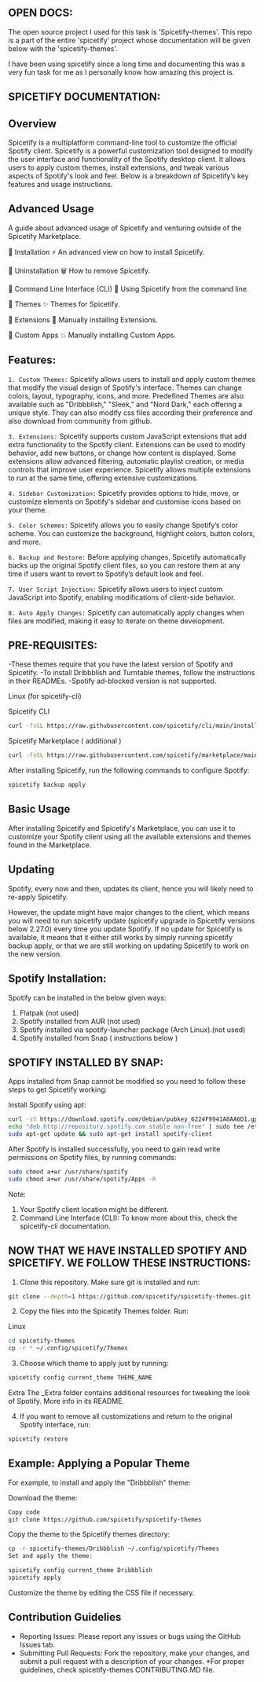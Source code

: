 ## OPEN DOCS:
The open source project I used for this task is 'Spicetify-themes'.
This repo is a part of the entire 'spicetify' project whose documentation will be given below with the 'spicetify-themes'.

I have been using spicetify since a long time and documenting this was a very fun task for me as I personally know how amazing this project is.

## SPICETIFY DOCUMENTATION:

## Overview

Spicetify is a multiplatform command-line tool to customize the official Spotify client. Spicetify is a powerful customization tool designed to modify the user interface and functionality of the Spotify desktop client. It allows users to apply custom themes, install extensions, and tweak various aspects of Spotify's look and feel. Below is a breakdown of Spicetify’s key features and usage instructions.

## Advanced Usage
A guide about advanced usage of Spicetify and venturing outside of the Spicetify Marketplace.

📄️ Installation
⚡ An advanced view on how to install Spicetify.

📄️ Uninstallation
🗑 How to remove Spicetify.

📄️ Command Line Interface (CLI)
👾 Using Spicetify from the command line.

📄️ Themes
✨ Themes for Spicetify.

📄️ Extensions
🧩 Manually installing Extensions.

📄️ Custom Apps
💥 Manually installing Custom Apps.


## Features: 

```1. Custom Themes:``` Spicetify allows users to install and apply custom themes that modify the visual design of Spotify's interface. Themes can change colors, layout, typography, icons, and more.
Predefined Themes are also available such as "Dribbblish," "Sleek," and "Nord Dark," each offering a unique style. They can also modify css files according their preference and also download from community from github.

```3. Extensions:``` Spicetify supports custom JavaScript extensions that add extra functionality to the Spotify client. Extensions can be used to modify behavior, add new buttons, or change how content is displayed. Some extensions allow advanced filtering, automatic playlist creation, or media controls that improve user experience. Spicetify allows multiple extensions to run at the same time, offering extensive customizations.

```4. Sidebar Customization:``` Spicetify provides options to hide, move, or customize elements on Spotify's sidebar and customise icons based on your theme.

```5. Color Schemes:``` Spicetify allows you to easily change Spotify’s color scheme. You can customize the background, highlight colors, button colors, and more.

```6. Backup and Restore:``` Before applying changes, Spicetify automatically backs up the original Spotify client files, so you can restore them at any time if users want to revert to Spotify’s default look and feel.

```7. User Script Injection:``` Spicetify allows users to inject custom JavaScript into Spotify, enabling modifications of client-side behavior.

```8. Auto Apply Changes:``` Spicetify can automatically apply changes when files are modified, making it easy to iterate on theme development.

## PRE-REQUISITES:

-These themes require that you have the latest version of Spotify and Spicetify.
-To install Dribbblish and Turntable themes, follow the instructions in their READMEs.
-Spotify ad-blocked version is not supported.


Linux (for spicetify-cli)

Spicetify CLI

``` bash
curl -fsSL https://raw.githubusercontent.com/spicetify/cli/main/install.sh | sh
```

Spicetify Marketplace ( additional )
``` bash
curl -fsSL https://raw.githubusercontent.com/spicetify/marketplace/main/resources/install.sh | sh
```

After installing Spicetify, run the following commands to configure Spotify:
```bash
spicetify backup apply
```

## Basic Usage
After installing Spicetify and Spicetify's Marketplace, you can use it to customize your Spotify client using all the available extensions and themes found in the Marketplace.

## Updating
Spotify, every now and then, updates its client, hence you will likely need to re-apply Spicetify.

However, the update might have major changes to the client, which means you will need to run spicetify update (spicetify upgrade in Spicetify versions below 2.27.0) every time you update Spotify. If no update for Spicetify is available, it means that it either still works by simply running spicetify backup apply, or that we are still working on updating Spicetify to work on the new version.


## Spotify Installation:

Spotify can be installed in the below given ways:
1. Flatpak (not used)
2. Spotify installed from AUR (not used)
3. Spotify installed via spotify-launcher package (Arch Linux).(not used)
4. Spotify installed from Snap ( instructions below )

## SPOTIFY INSTALLED BY SNAP:

Apps installed from Snap cannot be modified so you need to follow these steps to get Spicetify working:

Install Spotify using apt:
``` bash
curl -sS https://download.spotify.com/debian/pubkey_6224F9941A8AA6D1.gpg | sudo gpg --dearmor --yes -o /etc/apt/trusted.gpg.d/spotify.gpg
echo "deb http://repository.spotify.com stable non-free" | sudo tee /etc/apt/sources.list.d/spotify.list
sudo apt-get update && sudo apt-get install spotify-client
```

After Spotify is installed successfully, you need to gain read write permissions on Spotify files, by running commands:
```bash
sudo chmod a+wr /usr/share/spotify
sudo chmod a+wr /usr/share/spotify/Apps -R
```

Note: 
1. Your Spotify client location might be different.
2. Command Line Interface (CLI): To know more about this, check the spicetify-cli documentation.
   

## NOW THAT WE HAVE INSTALLED SPOTIFY AND SPICETIFY. WE FOLLOW THESE INSTRUCTIONS:

1. Clone this repository. Make sure git is installed and run:
```bash
git clone --depth=1 https://github.com/spicetify/spicetify-themes.git
```
 
2. Copy the files into the Spicetify Themes folder. Run:

Linux
```bash
cd spicetify-themes
cp -r * ~/.config/spicetify/Themes
```

3. Choose which theme to apply just by running:
```bash
spicetify config current_theme THEME_NAME
```

Extra
The _Extra folder contains additional resources for tweaking the look of Spotify. More info in its README.

4. If you want to remove all customizations and return to the original Spotify interface, run:
```bash
spicetify restore
```

## Example: Applying a Popular Theme
For example, to install and apply the "Dribbblish" theme:

Download the theme:

```bash
Copy code
git clone https://github.com/spicetify/spicetify-themes
```

Copy the theme to the Spicetify themes directory:
```bash
cp -r spicetify-themes/Dribbblish ~/.config/spicetify/Themes
Set and apply the theme:
```

```bash
spicetify config current_theme Dribbblish
spicetify apply
```
Customize the theme by editing the CSS file if necessary.



## Contribution Guidelies

- Reporting Issues: Please report any issues or bugs using the GitHub Issues tab.
- Submitting Pull Requests: Fork the repository, make your changes, and submit a pull request with a description of your changes.
*For proper guidelines, check spicetify-themes CONTRIBUTING.MD file.


 





